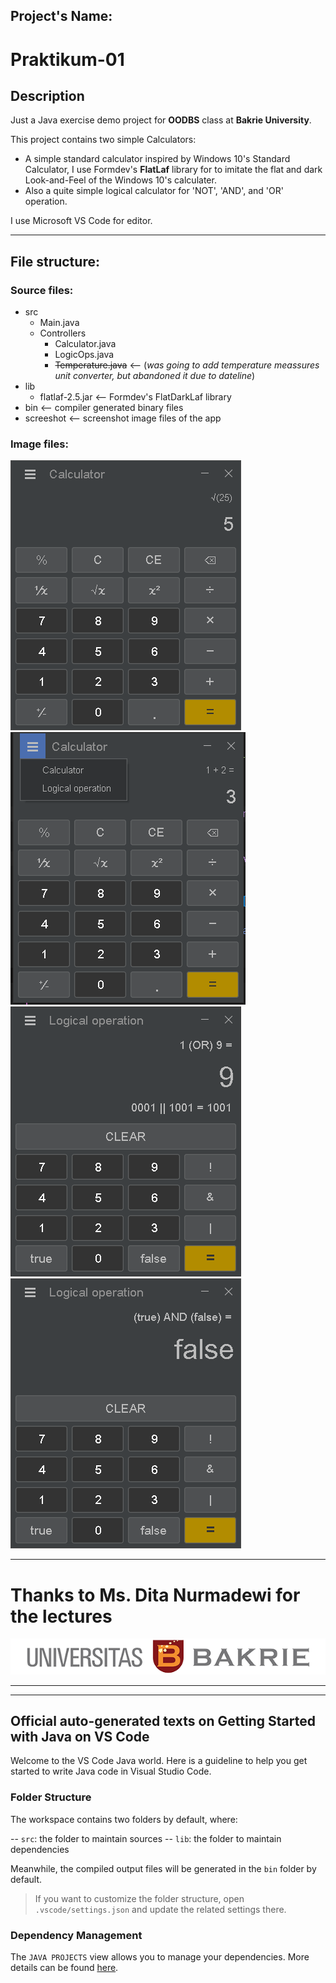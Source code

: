 ## **Project's Name:**
# Praktikum-01

## **Description**
Just a Java exercise demo project for **OODBS** class at **Bakrie University**.

This project contains two simple Calculators:
- A simple standard calculator inspired by Windows 10's Standard Calculator, I use Formdev's **FlatLaf** library for to imitate the flat and dark Look-and-Feel of the Windows 10's calculater. 
- Also a quite simple logical calculator for 'NOT', 'AND', and 'OR' operation.

I use Microsoft VS Code for editor.

---
## **File structure:**
### Source files:
  - src
    - Main.java
    - Controllers
      - Calculator.java
      - LogicOps.java
      - ~~Temperature.java~~ <-- (*was going to add temperature meassures unit converter, but abandoned it due to dateline*)
  - lib
      - flatlaf-2.5.jar      <-- Formdev's FlatDarkLaf library
  - bin                      <-- compiler generated binary files
  - screeshot                <-- screenshot image files of the app

### Image files:
![standard-calculator-a.png](screenshot/standard-calculator-a.png) ![standard-calculator-b.png](screenshot/standard-calculator-b.png) ![logical-calculator-a.png](screenshot/logical-calculator-a.png) ![logical-calculator-b.png](screenshot/logical-calculator-b.png)

---
# Thanks to Ms. Dita Nurmadewi for the lectures

![UB banner](https://github.com/nw-kusuma/Mobile-Programming-Class/blob/main/mp_class_flutterdemo/assets/images/Logo_UB_Tengah.png)

---
---

## **Official auto-generated texts on Getting Started with Java on VS Code**

Welcome to the VS Code Java world. Here is a guideline to help you get started to write Java code in Visual Studio Code.

### Folder Structure

The workspace contains two folders by default, where:

-- `src`: the folder to maintain sources
-- `lib`: the folder to maintain dependencies

Meanwhile, the compiled output files will be generated in the `bin` folder by default.

> If you want to customize the folder structure, open `.vscode/settings.json` and update the related settings there.

### Dependency Management

The `JAVA PROJECTS` view allows you to manage your dependencies. More details can be found [here](https://github.com/microsoft/vscode-java-dependency#manage-dependencies).

